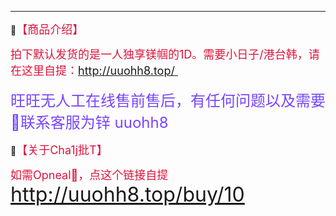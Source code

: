 

------
🔔<font size=4 color=#DC143C>【商品介绍】</font>

<font size=4 color=#DC143C>拍下默认发货的是一人独享镁帼的1D。需要小日子/港台韩，请在这里自提：http://uuohh8.top/ </font><br /><br /><font size=5 color=#7744FF>旺旺无人工在线售前售后，有任何问题以及需要🚀联系客服为锌 uuohh8 <br /></font>

🔔<font size=4 color=#DC143C>【关于Cha1j批T】</font>

<font size=4 color=#DC143C>如需Opneal🤖，点这个链接自提 </font> <font size=6 color=#7744FF>http://uuohh8.top/buy/10 </font> <br /><font size=4 color=#DC143C></font>

